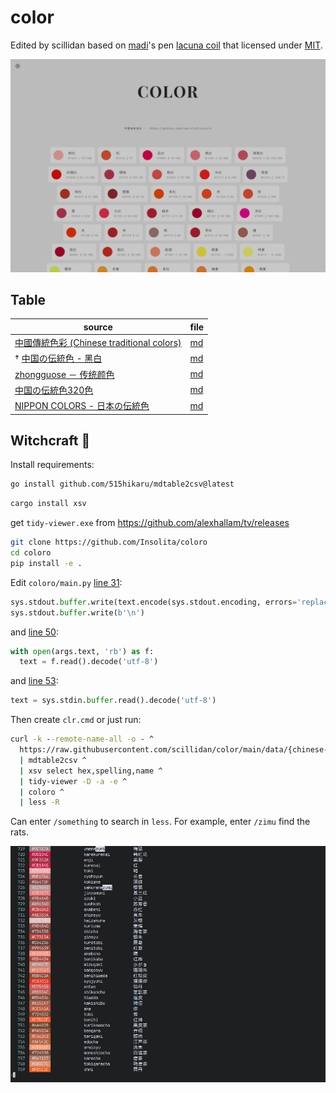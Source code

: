 # color

Edited by scillidan based on [madi](https://codepen.io/aphrodtes)'s pen [lacuna coil](https://codepen.io/aphrodtes/pen/zYNLLGV) that licensed under [MIT](https://github.com/scillidan/color/blob/main/LICENSE).

![](https://raw.githubusercontent.com/scillidan/repo_cos/main/screenshot/color.png)

## Table

source | file
--- | ---
[中國傳統色彩 (Chinese traditional colors)](https://github.com/reorx/cht-colors) | [md](data/chinese-traditional-colors.md)
† [中国の伝統色 - 黑白](https://color-pallet.spark-a.com/china-tradition-color-monokuro) | [md](data/china-tradition-color-monokuro.md)
[zhongguose － 传统颜色](http://zhongguose.com) | [md](data/zhongguose.md)
[中国の伝統色320色](https://htmlcss.jp/color/china.html) | [md](data/china-tradition-color-320.md)
[NIPPON COLORS - 日本の伝統色](https://nipponcolors.com) | [md](data/nipponcolors.md)

## Witchcraft 🧙

Install requirements:

```sh
go install github.com/515hikaru/mdtable2csv@latest
```

```sh
cargo install xsv
```

get `tidy-viewer.exe` from https://github.com/alexhallam/tv/releases

```sh
git clone https://github.com/Insolita/coloro
cd coloro
pip install -e .
```

Edit `coloro/main.py` [line 31](https://github.com/Insolita/coloro/blob/84418ad02ee579c74374fafa0e5bf3752547ca33/coloro/main.py#L31):

```py
sys.stdout.buffer.write(text.encode(sys.stdout.encoding, errors='replace'))
sys.stdout.buffer.write(b'\n')
```

and [line 50](https://github.com/Insolita/coloro/blob/84418ad02ee579c74374fafa0e5bf3752547ca33/coloro/main.py#L50-L51):

```py
with open(args.text, 'rb') as f:
  text = f.read().decode('utf-8')
```

and [line 53](https://github.com/Insolita/coloro/blob/84418ad02ee579c74374fafa0e5bf3752547ca33/coloro/main.py#L53):

```py
text = sys.stdin.buffer.read().decode('utf-8')
```

Then create `clr.cmd` or just run:

```cmd
curl -k --remote-name-all -o - ^
  https://raw.githubusercontent.com/scillidan/color/main/data/{chinese-traditional-colors.md,china-tradition-color-monokuro.md,zhongguose.md,china-tradition-color-320.md,nipponcolors.md} ^
  | mdtable2csv ^
  | xsv select hex,spelling,name ^
  | tidy-viewer -D -a -e ^
  | coloro ^
  | less -R
```

Can enter `/something` to search in `less`. For example, enter `/zimu` find the rats.

![](https://raw.githubusercontent.com/scillidan/repo_cos/main/screenshot/color_cmd_zumi.png)
